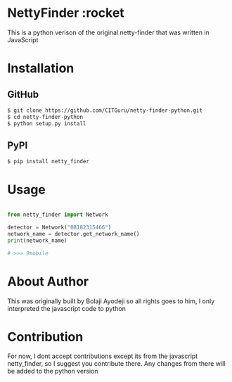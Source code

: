 # NettyFinder :rocket

This is a python verison of the original netty-finder that was written in JavaScript

# Installation

## GitHub

```bash
$ git clone https://github.com/CITGuru/netty-finder-python.git
$ cd netty-finder-python
$ python setup.py install
```

## PyPI

```bash
$ pip install netty_finder
```

# Usage

```python

from netty_finder import Network

detector = Network("08182315466")
network_name = detector.get_network_name()
print(network_name)

# >>> 9mobile

```

# About Author

This was originally built by Bolaji Ayodeji so all rights goes to him, I only interpreted the javascript code to python

# Contribution
 
For now, I dont accept contributions except its from the javascript netty_finder, so I suggest you contribute there. Any changes from there will be added to the python version


